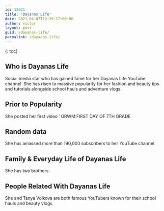 ```yaml
---
id: 13021
title: 'Dayanas Life'
date: 2021-04-07T12:39:17+00:00
author: victor
layout: post
guid: /dayanas-life/
permalink: /dayanas-life/
---
```



{: toc}


## Who is Dayanas Life



Social media star who has gained fame for her Dayanas Life YouTube channel. She has risen to massive popularity for her fashion and beauty tips and tutorials alongside school hauls and adventure vlogs. 

                
                
                
## Prior to Popularity



She posted her first video &#8216; GRWM:FIRST DAY OF 7TH GRADE

                
                
                
## Random data



She has amassed more than 190,000 subscribers to her YouTube channel. 

                
                
                
## Family & Everyday Life of Dayanas Life



She has two brothers. 

                
                
                
## People Related With Dayanas Life



She and Tanya Volkova are both famous YouTubers known for their school hauls and beauty vlogs. 

                
              
            
          
          
          